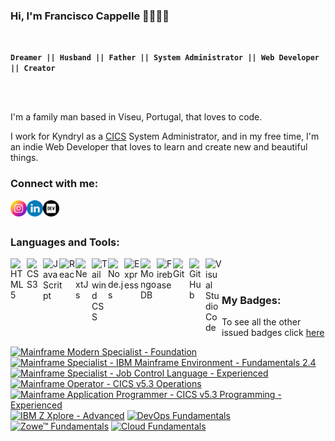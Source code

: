 ### Hi, I'm Francisco Cappelle :family_man_woman_girl_boy:

<br/>

**`Dreamer || Husband || Father || System Administrator || Web Developer || Creator`**

<br/>
<br/>

<p>I'm a family man based in Viseu, Portugal, that loves to code.</p>
<p>I work for Kyndryl as a <a href="https://www.ibm.com/docs/en/zos-basic-skills?topic=zos-introduction-cics">CICS</a> System Administrator, and in my free time, I'm an indie Web Developer that loves to learn and create new and beautiful things.</p>

### Connect with me:

<a href="https://www.instagram.com/francisco.cappelle/">
  <img align="left" alt="Francisco Cappelle's Instagram" width="26px" src="./icons/instagram.png" />
</a>
<a href="https://www.linkedin.com/in/francisco-cappelle/">
  <img align="left" alt="Francisco Cappelle's LinkedIn" width="26px" src="./icons/linkedin.png" />
</a>
<a href="https://dev.to/francappelle">
  <img align="left" alt="Francisco Cappelle's Dev Profile" width="26px" src="./icons/dev.png" />
</a>

<br />
<br />

### Languages and Tools:

<img align="left" alt="HTML5" width="26px" src="https://cdn.jsdelivr.net/gh/devicons/devicon/icons/html5/html5-original.svg" />
<img align="left" alt="CSS3" width="26px" src="https://cdn.jsdelivr.net/gh/devicons/devicon/icons/css3/css3-original.svg" />
<img align="left" alt="JavaScript" width="26px" src="https://cdn.jsdelivr.net/gh/devicons/devicon/icons/javascript/javascript-original.svg" />
<img align="left" alt="React" width="26px" src="https://cdn.jsdelivr.net/gh/devicons/devicon/icons/react/react-original.svg" />
<img align="left" alt="NextJs" width="26px" src="https://cdn.jsdelivr.net/gh/devicons/devicon/icons/nextjs/nextjs-original.svg" />
<img align="left" alt="Tailwind CSS" width="26px" src="https://cdn.jsdelivr.net/gh/devicons/devicon/icons/tailwindcss/tailwindcss-plain.svg" />
<img align="left" alt="Node.js" width="26px" src="https://cdn.jsdelivr.net/gh/devicons/devicon/icons/nodejs/nodejs-original.svg" />
<img align="left" alt="Express" width="26px" src="https://cdn.jsdelivr.net/gh/devicons/devicon/icons/express/express-original.svg" />
<img align="left" alt="MongoDB" width="26px" src="https://cdn.jsdelivr.net/gh/devicons/devicon/icons/mongodb/mongodb-original.svg" />
<img align="left" alt="Firebase" width="26px" src="https://cdn.jsdelivr.net/gh/devicons/devicon/icons/firebase/firebase-plain.svg" />
<img align="left" alt="Git" width="26px" src="https://cdn.jsdelivr.net/gh/devicons/devicon/icons/git/git-original.svg" />
<img align="left" alt="GitHub" width="26px" src="https://cdn.jsdelivr.net/gh/devicons/devicon/icons/github/github-original.svg" />
<img align="left" alt="Visual Studio Code" width="26px" src="https://cdn.jsdelivr.net/gh/devicons/devicon/icons/vscode/vscode-original.svg" />

<br />
<br />

### My Badges:

To see all the other issued badges click [here](https://www.credly.com/users/francisco-cappelle/badges)

<!--START_SECTION:badges-->

[![Mainframe Modern Specialist - Foundation](https://images.credly.com/size/85x85/images/be291407-3f72-4f9c-82bf-a880162f3fc6/image.png)](https://www.credly.com/badges/f34a3c26-0095-4de9-a25b-7c9a8e5cbc40 'Mainframe Modern Specialist - Foundation')
[![Mainframe Specialist - IBM Mainframe Environment - Fundamentals 2.4](https://images.credly.com/size/85x85/images/d711d20e-905b-4f52-8019-1706f72702d7/IBM_Mainframe_Environment_Fundamentals_2.4.png)](https://www.credly.com/badges/52ad0dc6-67b0-4378-9416-c7a959a85a30 'Mainframe Specialist - IBM Mainframe Environment - Fundamentals 2.4')
[![Mainframe Specialist - Job Control Language - Experienced](https://images.credly.com/size/85x85/images/8745a703-abf4-47ac-a49f-d303cf269756/Interskill_-_Main_Spec_-_Job_Cntrl_Lang_Exp.png)](https://www.credly.com/badges/d0ef05f3-1e36-41a6-b310-73ba05b33ea0 'Mainframe Specialist - Job Control Language - Experienced')
[![Mainframe Operator - CICS v5.3 Operations](https://images.credly.com/size/85x85/images/8a7e3c0d-f170-48cb-b6b2-4de5648b8def/Interskill_-_Main_Opp_-_CICS_v5.3_Operations.png)](https://www.credly.com/badges/f0180541-1ce4-4ddb-a083-21f6a124afbe 'Mainframe Operator - CICS v5.3 Operations')
[![Mainframe Application Programmer - CICS v5.3 Programming - Experienced](https://images.credly.com/size/85x85/images/91e96645-6990-4a60-a7b3-6b8de3049a58/Interskill_-_Main_App_Pgrm_-_CICS_v5.3_-_Exp.png)](https://www.credly.com/badges/1601f8da-8c9a-44fe-b27c-7bce3f953a97 'Mainframe Application Programmer - CICS v5.3 Programming - Experienced')
[![IBM Z Xplore - Advanced](https://images.credly.com/size/85x85/images/c8f58c5c-e4dc-4d80-9b5d-3ae174cbab72/image.png)](https://www.credly.com/badges/c70a8707-3fff-4907-8e86-86f9a966c8d8 'IBM Z Xplore - Advanced')
[![DevOps Fundamentals](https://images.credly.com/size/85x85/images/4ce22ece-11bd-45c2-b855-4292a6bd87f7/DevOps_Fundamentals.png)](https://www.credly.com/badges/b1159e6e-830c-426b-9d67-4376263aa74c 'DevOps Fundamentals')
[![Zowe™ Fundamentals](https://images.credly.com/size/85x85/images/e18d91d6-d543-4d1a-8b0e-fe30876e44a8/Zowe_Fundamentals.png)](https://www.credly.com/badges/adf938b3-d49d-434d-b245-8d866c1b9183 'Zowe™ Fundamentals')
[![Cloud Fundamentals](https://images.credly.com/size/85x85/images/a599fdbf-b61c-4dab-a855-508c28fc16c3/Cloud_Fundamentals.png)](https://www.credly.com/badges/bf9da16f-f526-4947-bd62-dc00d9091107 'Cloud Fundamentals')

<!--END_SECTION:badges-->
